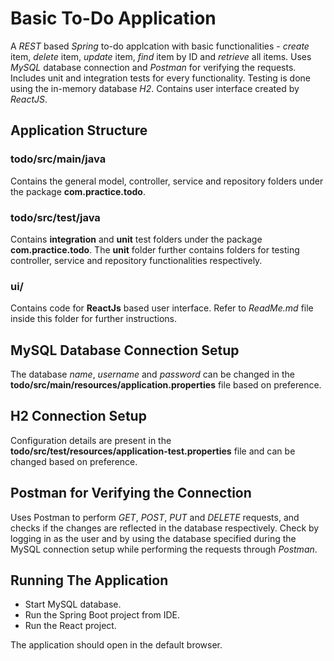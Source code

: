 # Basic To-Do Application
A *REST* based *Spring* to-do applcation with basic functionalities - *create* item, *delete* item, *update* item, *find* item by ID and *retrieve* all items. Uses *MySQL* database connection and *Postman* for verifying the requests. 
Includes unit and integration tests for every functionality. Testing is done using the in-memory database *H2*.
Contains user interface created by *ReactJS*.

## Application Structure
### todo/src/main/java
Contains the general model, controller, service and repository folders under the package **com.practice.todo**.

### todo/src/test/java
Contains **integration** and **unit** test folders under the package **com.practice.todo**. The **unit** folder further contains folders for testing controller, service and repository functionalities respectively.

### ui/
Contains code for **ReactJs** based user interface. Refer to *ReadMe.md* file inside this folder for further instructions.

## MySQL Database Connection Setup
The database *name*, *username* and *password* can be changed in the **todo/src/main/resources/application.properties** file based on  preference. 
 
## H2 Connection Setup
Configuration details are present in the **todo/src/test/resources/application-test.properties** file and can be changed based on preference.

## Postman for Verifying the Connection
Uses Postman to perform *GET*, *POST*, *PUT* and *DELETE* requests, and checks if the changes are reflected in the database respectively. Check by logging in as the user and by using the database specified during the MySQL connection setup while performing the requests through *Postman*.

## Running The Application 
- Start MySQL database.
- Run the Spring Boot project from IDE.
- Run the React project.

The application should open in the default browser.
